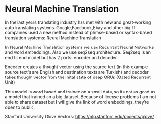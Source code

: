 # Neural Machine Translation

In the last years translating industry has met with new and great-working auto translating systems. Google,Facebook,Ebay and other big IT companies used a new method instead of phrase-based or syntax-based translation systems: Neural Machine Translation

In Neural Machine Translation systems we use Recurrent Neural Networks and word embeddings. Also we use seq2seq architecture. Seq2seq is an end to end model but has 2 parts: encoder and decoder.

Encoder creates a thought vector using the source text (in this example source text's are English and destination texts are Turkish) and decoder takes thought vector from the inital state of deep GRUs (Gated Recurrent Unit)

This model is word based and trained on a small data, so its not as good as a model that trained on a big dataset. Because of license problems I am not able to share dataset but I will give the link of word embeddings, they're open to  public.

Stanford University Glove Vectors: https://nlp.stanford.edu/projects/glove/
